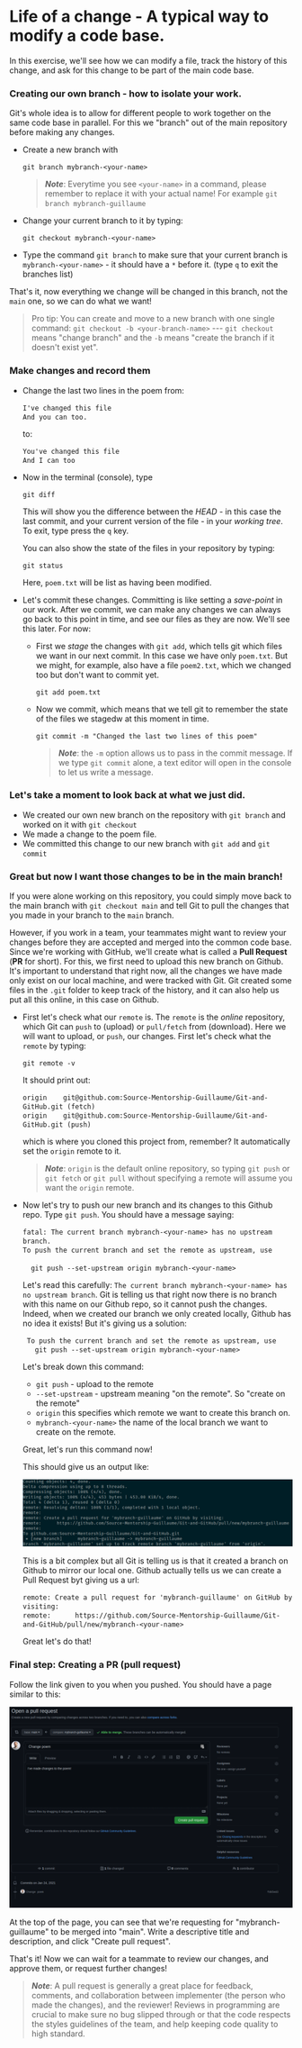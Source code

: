 # Life of a change - A typical way to modify a code base.

In this exercise, we'll see how we can modify a file, track the history of this change, and ask for this change to be part of the main code base.

### Creating our own branch - how to isolate your work.

Git's whole idea is to allow for different people to work together on the same code base in parallel. For this we "branch" out of the main repository before making any changes. 
- Create a new branch with 
  ```
  git branch mybranch-<your-name>
  ```
  >***Note***: Everytime you see `<your-name>` in a command, please remember to replace it with your actual name! For example `git branch mybranch-guillaume`
- Change your current branch to it by typing:
  ```
  git checkout mybranch-<your-name>
  ```
- Type the command `git branch` to make sure that your current branch is `mybranch-<your-name>` - it should have a `*` before it. (type `q` to exit the branches list)


That's it, now everything we change will be changed in this branch, not the `main` one, so we can do what we want!

> Pro tip: You can create and move to a new branch with one single command: `git checkout -b <your-branch-name>` --- `git checkout` means "change branch" and the `-b` means "create the branch if it doesn't exist yet".


### Make changes and record them
- Change the last two lines in the poem from:
  ```
  I've changed this file
  And you can too.
  ```
  to:
  ```
  You've changed this file
  And I can too
  ```
- Now in the terminal (console), type 
  ```
  git diff
  ```
  This will show you the difference between the *HEAD* - in this case the last commit, and your current version of the file - in your *working tree*. To exit, type press the `q` key.
  
  You can also show the state of the files in your repository by typing:
  ```
  git status
  ```
  Here, `poem.txt` will be list as having been modified.

- Let's commit these changes. Committing is like setting a *save-point* in our work. After we commit, we can make any changes we can always go back to this point in time, and see our files as they are now. We'll see this later. For now:
  - First we *stage* the changes with `git add`, which tells git which files we want in our next commit. In this case we have only `poem.txt`. But we might, for example, also have a file `poem2.txt`, which we changed too but don't want to commit yet.
    ```
    git add poem.txt
    ```
  - Now we commit, which means that we tell git to remember the state of the files we stagedw at this moment in time.
    ```
    git commit -m "Changed the last two lines of this poem"
    ```
    > ***Note***: the `-m` option allows us to pass in the commit message. If we type `git commit` alone, a text editor will open in the console to let us write a message.


### Let's take a moment to look back at what we just did.
- We created our own new branch on the repository with `git branch` and worked on it with `git checkout`
- We made a change to the poem file.
- We committed this change to our new branch with `git add` and `git commit`


### Great but now I want those changes to be in the main branch!
If you were alone working on this repository, you could simply move back to the main branch with `git checkout main` and tell Git to pull the changes that you made in your branch to the `main` branch. 

However, if you work in a team, your teammates might want to review your changes before they are accepted and merged into the common code base.
Since we're working with GitHub, we'll create what is called a **Pull Request** (**PR** for short). For this, we first need to upload this new branch on Github. It's important to understand that right now, all the changes we have made only exist on our local machine, and were tracked with Git. Git created some files in the `.git` folder to keep track of the history, and it can also help us put all this online, in this case on Github.

- First let's check what our `remote` is. The `remote` is the *online* repository, which Git can `push` to (upload) or `pull/fetch` from (download). Here we will want to upload, or `push`, our changes. First let's check what the `remote` by typing:
  ```
  git remote -v
  ```
  It should print out:
  ```
  origin	git@github.com:Source-Mentorship-Guillaume/Git-and-GitHub.git (fetch)
  origin	git@github.com:Source-Mentorship-Guillaume/Git-and-GitHub.git (push)
  ```
  which is where you cloned this project from, remember? It automatically set the `origin` remote to it.
  >***Note***: `origin` is the default online repository, so typing `git push` or `git fetch` or `git pull` without specifying a remote will assume you want the `origin` remote.

- Now let's try to push our new branch and its changes to this Github repo. Type `git push`. You should have a message saying:
  ```
  fatal: The current branch mybranch-<your-name> has no upstream branch.
  To push the current branch and set the remote as upstream, use

    git push --set-upstream origin mybranch-<your-name>
  ```
  Let's read this carefully: `The current branch mybranch-<your-name> has no upstream branch`. Git is telling us that right now there is no branch with this name on our Github repo, so it cannot push the changes. Indeed, when we created our branch we only created locally, Github has no idea it exists! But it's giving us a solution:
  ```
   To push the current branch and set the remote as upstream, use
     git push --set-upstream origin mybranch-<your-name>
  ```
  Let's break down this command: 
    - `git push` - upload to the remote
    - `--set-upstream` - upstream meaning "on the remote". So "create on the remote"
    - `origin` this specifies which remote we want to create this branch on.
    - `mybranch-<your-name>` the name of the local branch we want to create on the remote.

  Great, let's run this command now!

  This should give us an output like:

  ![push output](./screenshots/push-set-upstream.png)

  This is a bit complex but all Git is telling us is that it created a branch on Github to mirror our local one. Github actually tells us we can create a Pull Request byt giving us a url:
  ```
  remote: Create a pull request for 'mybranch-guillaume' on GitHub by visiting:
  remote:      https://github.com/Source-Mentorship-Guillaume/Git-and-GitHub/pull/new/mybranch-<your-name>
  ```
  Great let's do that!

### Final step: Creating a PR (pull request)

Follow the link given to you when you pushed. You should have a page similar to this:

![pull request](./screenshots/pull-request-github.png)

At the top of the page, you can see that we're requesting for "mybranch-guillaume" to be merged into "main".
Write a descriptive title and description, and click "Create pull request".

That's it! Now we can wait for a teammate to review our changes, and approve them, or request further changes! 
>***Note***: A pull request is generally a great place for feedback, comments, and collaboration between implementer (the person who made the changes), and the reviewer! Reviews in programming are crucial to make sure no bug slipped through or that the code respects the styles guidelines of the team, and help keeping code quality to high standard.